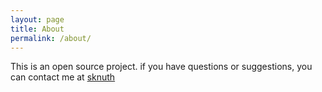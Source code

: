 ```yaml
---
layout: page
title: About
permalink: /about/
---
```


This is an open source project. if you have questions or suggestions, you can contact me at [sknuth](mailto:sawtonknuth@gmail.com)
